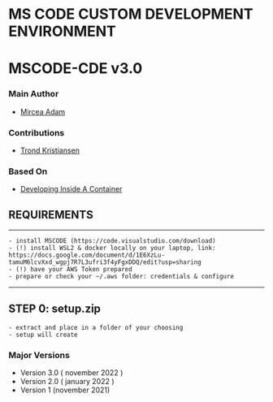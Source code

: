 # MS CODE CUSTOM DEVELOPMENT ENVIRONMENT
# MSCODE-CDE v3.0
### Main Author
- [Mircea Adam](https://github.com/mirceaadam)

### Contributions
- [Trond Kristiansen](https://github.com)

### Based On
- [Developing Inside A Container](https://code.visualstudio.com/docs/devcontainers/containers#_quick-start-open-an-existing-folder-in-a-container)


## REQUIREMENTS
---------
    - install MSCODE (https://code.visualstudio.com/download)
    - (!) install WSL2 & docker locally on your laptop, link: https://docs.google.com/document/d/1E6XzLu-tamuM6lcvXxd_wgpj7R7L3ufri3f4yFgxDDQ/edit?usp=sharing
    - (!) have your AWS Token prepared
    - prepare or check your ~/.aws folder: credentials & configure
---------

## STEP 0: setup.zip
    - extract and place in a folder of your choosing
    - setup will create 

### Major Versions 
- Version 3.0 ( november 2022 )
- Version 2.0 ( january 2022 )
- Version 1 (november 2021)